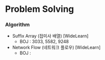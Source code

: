 # Problem Solving

### Algorithm

- Suffix Array (접미사 배열) [WideLearn]
  - BOJ : 3033, 5582, 9248 
- Network Flow (네트워크 플로우) [WideLearn]
  - BOJ : 

